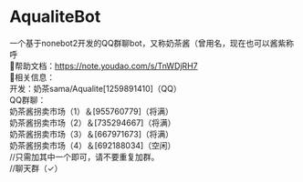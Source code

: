 # AqualiteBot
一个基于nonebot2开发的QQ群聊bot，又称奶茶酱（曾用名，现在也可以酱紫称呼  
🌟帮助文档：https://note.youdao.com/s/TnWDjRH7  
🤯相关信息：  
开发：奶茶sama/Aqualite[1259891410]（QQ）  
QQ群聊：  
奶茶酱拐卖市场（1）＆[955760779]（将满）  
奶茶酱拐卖市场（2）＆[735294667]（将满）  
奶茶酱拐卖市场（3）＆[667971673]（将满）  
奶茶酱拐卖市场（4）＆[692188034]（空闲）  
//只需加其中一个即可，请不要重复加群。  
//聊天群（✓）


